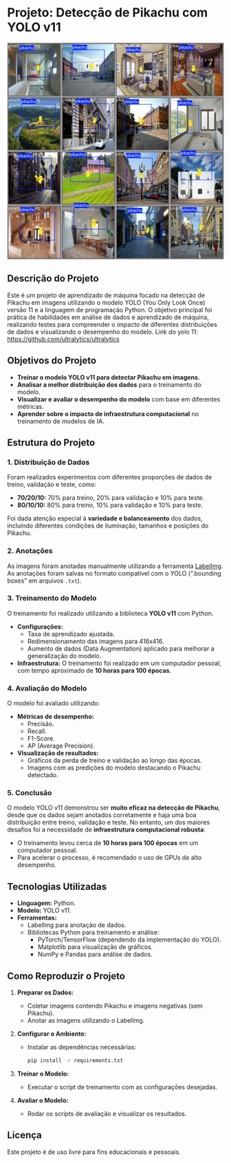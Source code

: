 
# Projeto: Detecção de Pikachu com YOLO v11

![Imagem Externa](https://raw.githubusercontent.com/pedroveronez2/YOLO-v11-Pikachu/refs/heads/main/val_batch0_labels.jpg)


## Descrição do Projeto
Este é um projeto de aprendizado de máquina focado na detecção de Pikachu em imagens utilizando o modelo YOLO (You Only Look Once) versão 11 e a linguagem de programação Python. O objetivo principal foi prática de habilidades em análise de dados e aprendizado de máquina, realizando testes para compreender o impacto de diferentes distribuições de dados e visualizando o desempenho do modelo. Link do yolo 11: https://github.com/ultralytics/ultralytics

## Objetivos do Projeto
- **Treinar o modelo YOLO v11 para detectar Pikachu em imagens.**
- **Analisar a melhor distribuição dos dados** para o treinamento do modelo.
- **Visualizar e avaliar o desempenho do modelo** com base em diferentes métricas.
- **Aprender sobre o impacto de infraestrutura computacional** no treinamento de modelos de IA.

## Estrutura do Projeto
### 1. **Distribuição de Dados**
Foram realizados experimentos com diferentes proporções de dados de treino, validação e teste, como:
- **70/20/10:** 70% para treino, 20% para validação e 10% para teste.
- **80/10/10:** 80% para treino, 10% para validação e 10% para teste.

Foi dada atenção especial à **variedade e balanceamento** dos dados, incluindo diferentes condições de iluminação, tamanhos e posições do Pikachu.

### 2. **Anotações**
As imagens foram anotadas manualmente utilizando a ferramenta [LabelImg](https://github.com/heartexlabs/labelImg). As anotações foram salvas no formato compatível com o YOLO (“.bounding boxes” em arquivos `.txt`).

### 3. **Treinamento do Modelo**
O treinamento foi realizado utilizando a biblioteca **YOLO v11** com Python.

- **Configurações:**
  - Taxa de aprendizado ajustada.
  - Redimensionamento das imagens para 416x416.
  - Aumento de dados (Data Augmentation) aplicado para melhorar a generalização do modelo.
- **Infraestrutura:** O treinamento foi realizado em um computador pessoal, com tempo aproximado de **10 horas para 100 épocas**.

### 4. **Avaliação do Modelo**
O modelo foi avaliado utilizando:
- **Métricas de desempenho:**
  - Precisão.
  - Recall.
  - F1-Score.
  - AP (Average Precision).
- **Visualização de resultados:**
  - Gráficos da perda de treino e validação ao longo das épocas.
  - Imagens com as predições do modelo destacando o Pikachu detectado.

### 5. **Conclusão**
O modelo YOLO v11 demonstrou ser **muito eficaz na detecção de Pikachu**, desde que os dados sejam anotados corretamente e haja uma boa distribuição entre treino, validação e teste. No entanto, um dos maiores desafios foi a necessidade de **infraestrutura computacional robusta**:
- O treinamento levou cerca de **10 horas para 100 épocas** em um computador pessoal.
- Para acelerar o processo, é recomendado o uso de GPUs de alto desempenho.

## Tecnologias Utilizadas
- **Linguagem:** Python.
- **Modelo:** YOLO v11.
- **Ferramentas:**
  - LabelImg para anotação de dados.
  - Bibliotecas Python para treinamento e análise:
    - PyTorch/TensorFlow (dependendo da implementação do YOLO).
    - Matplotlib para visualização de gráficos.
    - NumPy e Pandas para análise de dados.

## Como Reproduzir o Projeto
1. **Preparar os Dados:**
   - Coletar imagens contendo Pikachu e imagens negativas (sem Pikachu).
   - Anotar as imagens utilizando o LabelImg.

2. **Configurar o Ambiente:**
   - Instalar as dependências necessárias:
     ```bash
     pip install -r requirements.txt
     ```

3. **Treinar o Modelo:**
   - Executar o script de treinamento com as configurações desejadas.

4. **Avaliar o Modelo:**
   - Rodar os scripts de avaliação e visualizar os resultados.

## Licença
Este projeto é de uso livre para fins educacionais e pessoais.
